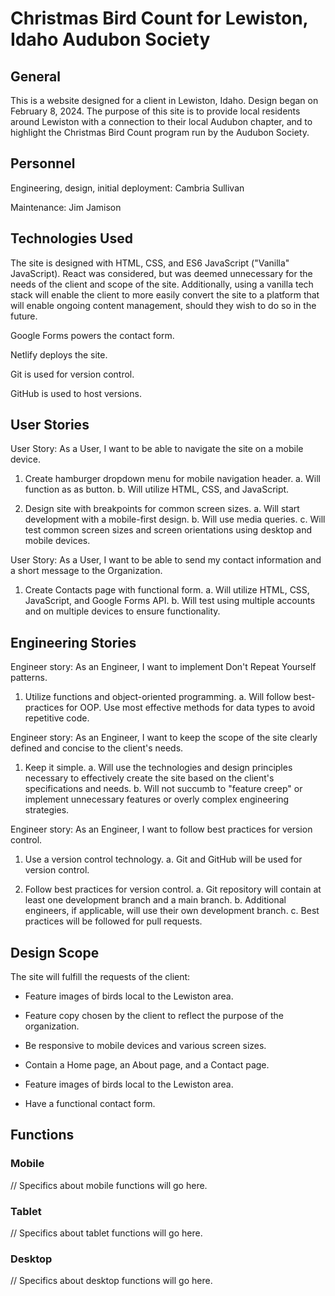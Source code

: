 # Christmas Bird Count for Lewiston, Idaho Audubon Society

## General

This is a website designed for a client in Lewiston, Idaho. Design began on February 8, 2024. The purpose of this site is to provide local residents around Lewiston with a connection to their local Audubon chapter, and to highlight the Christmas Bird Count program run by the Audubon Society.

## Personnel

Engineering, design, initial deployment: Cambria Sullivan

Maintenance: Jim Jamison

## Technologies Used

The site is designed with HTML, CSS, and ES6 JavaScript ("Vanilla" JavaScript). React was considered, but was deemed unnecessary for the needs of the client and scope of the site. Additionally, using a vanilla tech stack will enable the client to more easily convert the site to a platform that will enable ongoing content management, should they wish to do so in the future.

Google Forms powers the contact form.

Netlify deploys the site.

Git is used for version control.

GitHub is used to host versions.

## User Stories

User Story: As a User, I want to be able to navigate the site on a mobile device.

1. Create hamburger dropdown menu for mobile navigation header.
    a. Will function as as button.
    b. Will utilize HTML, CSS, and JavaScript.

2. Design site with breakpoints for common screen sizes.
    a. Will start development with a mobile-first design.
    b. Will use media queries.
    c. Will test common screen sizes and screen orientations using desktop and mobile devices.

User Story: As a User, I want to be able to send my contact information and a short message to the Organization.

1. Create Contacts page with functional form.
    a. Will utilize HTML, CSS, JavaScript, and Google Forms API.
    b. Will test using multiple accounts and on multiple devices to ensure functionality.

## Engineering Stories

Engineer story: As an Engineer, I want to implement Don't Repeat Yourself patterns.

1. Utilize functions and object-oriented programming.
    a. Will follow best-practices for OOP. Use most effective methods for data types to avoid repetitive code.

Engineer story: As an Engineer, I want to keep the scope of the site clearly defined and concise to the client's needs.

1. Keep it simple.
    a. Will use the technologies and design principles necessary to effectively create the site based on the client's specifications and needs.
    b. Will not succumb to "feature creep" or implement unnecessary features or overly complex engineering strategies.

Engineer story: As an Engineer, I want to follow best practices for version control.

1. Use a version control technology.
    a. Git and GitHub will be used for version control.

2. Follow best practices for version control.
    a. Git repository will contain at least one development branch and a main branch.
    b. Additional engineers, if applicable, will use their own development branch.
    c. Best practices will be followed for pull requests.

## Design Scope

The site will fulfill the requests of the client:

* Feature images of birds local to the Lewiston area.

* Feature copy chosen by the client to reflect the purpose of the organization.

* Be responsive to mobile devices and various screen sizes.

* Contain a Home page, an About page, and a Contact page.

* Feature images of birds local to the Lewiston area.

* Have a functional contact form.

## Functions

### Mobile

// Specifics about mobile functions will go here.

### Tablet

// Specifics about tablet functions will go here.

### Desktop

// Specifics about desktop functions will go here.
